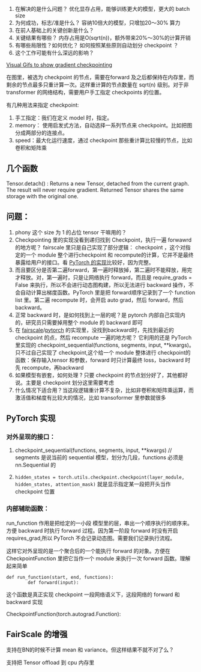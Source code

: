 1. 在解决的是什么问题？ 优化显存占用，能够训练更大的模型，更大的 batch size
2. 为何成功，标志/准是什么？ 容纳10倍大的模型，只增加20～30% 算力
3. 在前人基础上的关键创新是什么？
4. 关键结果有哪些？ 内存占用是O(sqrt(n))，额外带来20%～30%的计算开销
5. 有哪些局限性？如何优化？ 如何按照某些原则自动划分 checkpoint ？
6. 这个工作可能有什么深远的影响？


[Visual Gifs to show gradient checkpointing](https://github.com/cybertronai/gradient-checkpointing)

在图里，被选为 checkpoint 的节点，需要在forward 及之后都保持在内存里，而剩余的节点最多只重计算一次。这样重计算的节点数量在 sqrt(n) 级别。对于非 transformer 的网络结构，需要用户手工指定 checkpoints 的位置。

有几种用法来指定 checkpoint:

1. 手工指定：我们在定义 model 时，指定。
2. memory： 使用启发式方法，自动选择一系列节点来 checkpoint。比如把图分成两部分的连接点。
3. speed：最大化运行速度，通过 checkpoint 那些重计算比较慢的节点，比如卷积和矩阵乘


## 几个函数
Tensor.detach() : Returns a new Tensor, detached from the current graph. The result will never require gradient. Returned Tensor shares the same storage with the original one.


## 问题：
1. phony 这个 size 为 1 的占位 tensor 干嘛用的？
2. Checkpointing 里的实现没看到递归找到 Checkpoint，执行一遍 forwawrd 的地方呢？ fairscale 里只是自己实现了部分逻辑： checkpoint ，这个对指定的一个 module 整个进行checkpoint 和 recompute的计算，它并不是最终暴露给用户的接口。看 [PyTorch 的实现](https://github.com/pytorch/pytorch/blob/5c25f8faf3d0d125aa5d642a23b24af2293ade7f/torch/utils/checkpoint.py#L92)比较好，因为完整。
3. 而且要区分是否第二遍forward，第一遍时释放掉，第二遍时不能释放，用完才释放。对，第一遍时，只是让网络执行 forward，而且是 require_grads = False 来执行，所以不会进行动态图构建，所以无法进行 backward 操作，不会自动计算出梯度函数。PyTorch 里是把 forward顺序记录到了一个 function list 里。第二遍 recompute 时，会开启 auto grad，然后 forward，然后 backward。
4. 正常 backward 时，是如何找到上一层的呢？是 pytorch 内部自己实现内的，研究员只需要掉用整个 module 的 backward 即可
5. 在 [fairscale]()/[pytorch]() 的实现里，没找到backward时，先找到最近的 checkpoint 的点，然后 recompute 一遍的地方呢？ 它利用的还是 PyTorch 里实现的 checkpoint_sequential(functions, segments, input, **kwargs)。只不过自己实现了 checkpoint,这个给一个 module 整体进行 checkpoint的函数：保存输入tensor 和参数，forward 时只计算最终 loss，backward 时先 recompute，再backward
6. 如果模型有嵌套，如何处理 ? 只要 checkpoint 的节点划分好了，其他都好说。主要是 checkpoint 划分这里需要考虑
7. 什么情况下适合用？当这段逻辑重计算不复杂，比如非卷积和矩阵乘运算，而激活值和梯度有比较大的情况，比如 transoformer
 里参数就很多

## PyTorch 实现

### 对外呈现的接口：

1. checkpoint\_sequential(functions, segments, input, **kwargs) // segments 是说当前的 sequential 模型，划分为几段，functions 必须是 nn.Sequential 的

2. `hidden_states = torch.utils.checkpoint.checkpoint(layer_module, hidden_states, attention_mask)` 就是显示指定某一段把开头当作 checkpoint 位置

### 内部辅助函数：

run\_function 作用是把给定的一小段 模型里的层，串出一个顺序执行的顺序来。方便 backward 时执行 forward 过程。因为第一阶段 forward 时没有开启 requires_grad,所以 PyTorch 不会记录动态图。需要我们记录执行流程。

这样它对外呈现的是一个聚合后的一个能执行 forward 的对象。方便在 CheckpointFunction 里把它当作一个 module 来执行一次 forward 函数。理解起来简单

```
def run_function(start, end, functions):
        def forward(input):
```

这个函数是真正实现 checkpoint 一段网络语义下，这段网络的 forward 和 backward 实现

CheckpointFunction(torch.autograd.Function):


## FairScale 的增强

支持在BN的时候不计算 mean  和  variance。但这样结果不就不对了么？

支持把 Tensor offload 到 cpu 内存里
